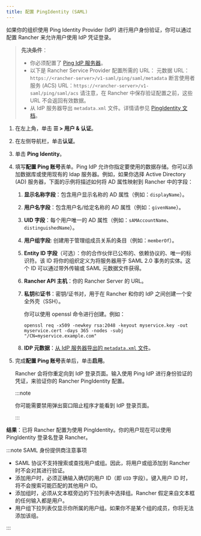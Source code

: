 ```yaml
---
title: 配置 PingIdentity (SAML)
---
```


如果你的组织使用 Ping Identity Provider (IdP) 进行用户身份验证，你可以通过配置 Rancher 来允许用户使用 IdP 凭证登录。

> **先决条件**：
>
> - 你必须配置了 [Ping IdP 服务器](https://www.pingidentity.com/)。
> - 以下是 Rancher Service Provider 配置所需的 URL：
>    元数据 URL：`https://<rancher-server>/v1-saml/ping/saml/metadata`
>    断言使用者服务 (ACS) URL：`https://<rancher-server>/v1-saml/ping/saml/acs`
>    请注意，在 Rancher 中保存验证配置之前，这些 URL 不会返回有效数据。
> - 从 IdP 服务器导出 `metadata.xml` 文件。详情请参见 [PingIdentity 文档](https://documentation.pingidentity.com/pingfederate/pf83/index.shtml#concept_exportingMetadata.html)。

1. 在左上角，单击 **☰ > 用户 & 认证**。
1. 在左侧导航栏，单击**认证**。
1. 单击 **Ping Identity**。
1. 填写**配置 Ping 账号**表单。Ping IdP 允许你指定要使用的数据存储。你可以添加数据库或使用现有的 ldap 服务器。例如，如果你选择 Active Directory (AD) 服务器，下面的示例将描述如何将 AD 属性映射到 Rancher 中的字段：

   1. **显示名称字段**：包含用户显示名称的 AD 属性（例如：`displayName`）。

   1. **用户名字段**：包含用户名/给定名称的 AD 属性（例如：`givenName`）。

   1. **UID 字段**：每个用户唯一的 AD 属性（例如：`sAMAccountName`、`distinguishedName`）。

   1. **用户组字段**: 创建用于管理组成员关系的条目（例如：`memberOf`）。

   1. **Entity ID 字段**（可选）：你的合作伙伴已公布的、依赖协议的、唯一的标识符。该 ID 将你的组织定义为将服务器用于 SAML 2.0 事务的实体。这个 ID 可以通过带外传输或 SAML 元数据文件获得。

   1. **Rancher API 主机**：你的 Rancher Server 的 URL。

   1. **私钥**和**证书**：密钥/证书对，用于在 Rancher 和你的 IdP 之间创建一个安全外壳（SSH）。

      你可以使用 openssl 命令进行创建。例如：

      ```
      openssl req -x509 -newkey rsa:2048 -keyout myservice.key -out myservice.cert -days 365 -nodes -subj "/CN=myservice.example.com"
      ```
   1. **IDP 元数据**：[从 IdP 服务器导出的 `metadata.xml` 文件](https://documentation.pingidentity.com/pingfederate/pf83/index.shtml#concept_exportingMetadata.html)。


1. 完成**配置 Ping 账号**表单后，单击**启用**。

   Rancher 会将你重定向到 IdP 登录页面。输入使用 Ping IdP 进行身份验证的凭证，来验证你的 Rancher PingIdentity 配置。

   :::note

   你可能需要禁用弹出窗口阻止程序才能看到 IdP 登录页面。

   :::

**结果**：已将 Rancher 配置为使用 PingIdentity。你的用户现在可以使用 PingIdentity 登录名登录 Rancher。

:::note SAML 身份提供商注意事项

- SAML 协议不支持搜索或查找用户或组。因此，将用户或组添加到 Rancher 时不会对其进行验证。
- 添加用户时，必须正确输入确切的用户 ID（即 `UID` 字段）。键入用户 ID 时，将不会搜索可能匹配的其他用户 ID。
- 添加组时，必须从文本框旁边的下拉列表中选择组。Rancher 假定来自文本框的任何输入都是用户。
- 用户组下拉列表仅显示你所属的用户组。如果你不是某个组的成员，你将无法添加该组。

:::
